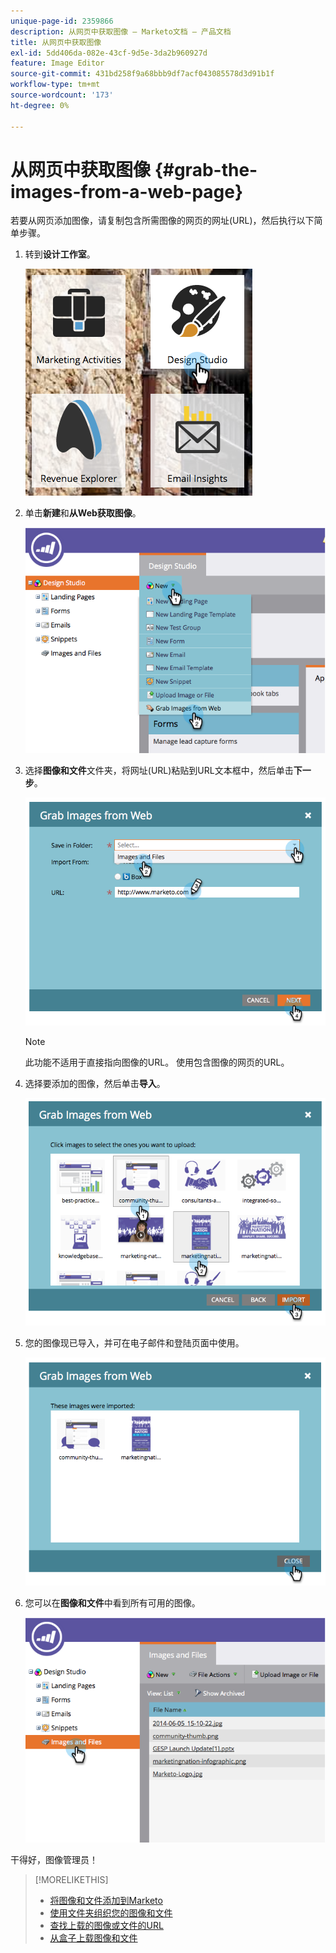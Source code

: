 ```yaml
---
unique-page-id: 2359866
description: 从网页中获取图像 — Marketo文档 — 产品文档
title: 从网页中获取图像
exl-id: 5dd406da-082e-43cf-9d5e-3da2b960927d
feature: Image Editor
source-git-commit: 431bd258f9a68bbb9df7acf043085578d3d91b1f
workflow-type: tm+mt
source-wordcount: '173'
ht-degree: 0%

---
```


# 从网页中获取图像 {#grab-the-images-from-a-web-page}

若要从网页添加图像，请复制包含所需图像的网页的网址(URL)，然后执行以下简单步骤。

1. 转到&#x200B;**设计工作室**。

   ![](assets/designstudio-2.png)

1. 单击&#x200B;**新建**&#x200B;和&#x200B;**从Web获取图像**。

   ![](assets/image2014-9-16-11-3a37-3a46.png)

1. 选择&#x200B;**图像和文件**&#x200B;文件夹，将网址(URL)粘贴到URL文本框中，然后单击&#x200B;**下一步**。

   ![](assets/image2014-9-16-11-3a37-3a55.png)

   >[!NOTE]
   >
   >此功能不适用于直接指向图像的URL。 使用包含图像的网页的URL。

1. 选择要添加的图像，然后单击&#x200B;**导入**。

   ![](assets/image2014-9-16-11-3a38-3a3.png)

1. 您的图像现已导入，并可在电子邮件和登陆页面中使用。

   ![](assets/image2014-9-16-11-3a38-3a9.png)

1. 您可以在&#x200B;**图像和文件**&#x200B;中看到所有可用的图像。

   ![](assets/image2014-9-16-11-3a38-3a18.png)

干得好，图像管理员！

>[!MORELIKETHIS]
>
>* [将图像和文件添加到Marketo](/help/marketo/product-docs/demand-generation/images-and-files/add-images-and-files-to-marketo.md)
>* [使用文件夹组织您的图像和文件](/help/marketo/product-docs/demand-generation/images-and-files/organize-your-images-and-files-using-folders.md)
>* [查找上载的图像或文件的URL](/help/marketo/product-docs/demand-generation/images-and-files/find-the-url-of-an-uploaded-image-or-file.md)
>* [从盒子上载图像和文件](/help/marketo/product-docs/demand-generation/images-and-files/upload-images-and-files-from-box.md)
